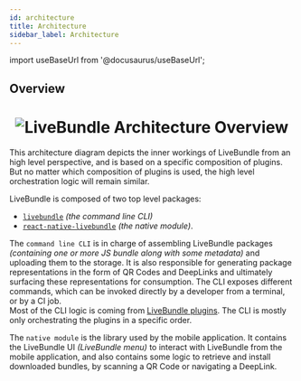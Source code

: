 ```yaml
---
id: architecture
title: Architecture
sidebar_label: Architecture
---
```


import useBaseUrl from '@docusaurus/useBaseUrl';

## Overview

<h1 align="center">
  <img alt="LiveBundle Architecture Overview" src={useBaseUrl('img/lbarch.svg')} />
</h1>

This architecture diagram depicts the inner workings of LiveBundle from an high level perspective, and is based on a specific composition of plugins. But no matter which composition of plugins is used, the high level orchestration logic will remain similar.

LiveBundle is composed of two top level packages:
- [`livebundle`][1] *(the command line CLI)*
- [`react-native-livebundle`][2] *(the native module)*.

The `command line CLI` is in charge of assembling LiveBundle packages _(containing one or more JS bundle along with some metadata)_ and uploading them to the storage. It is also responsible for generating package representations in the form of QR Codes and DeepLinks and ultimately surfacing these representations for consumption. The CLI exposes different commands, which can be invoked directly by a developer from a terminal, or by a CI job.<br/>
Most of the CLI logic is coming from [LiveBundle plugins](./plugins.md). The CLI is mostly only orchestrating the plugins in a specific order.

The `native module` is the library used by the mobile application. It contains the LiveBundle UI _(LiveBundle menu)_ to interact with LiveBundle from the mobile application, and also contains some logic to retrieve and install downloaded bundles, by scanning a QR Code or navigating a DeepLink.

[1]: https://github.com/electrode-io/livebundle
[2]: https://github.com/electrode-io/react-native-livebunde
